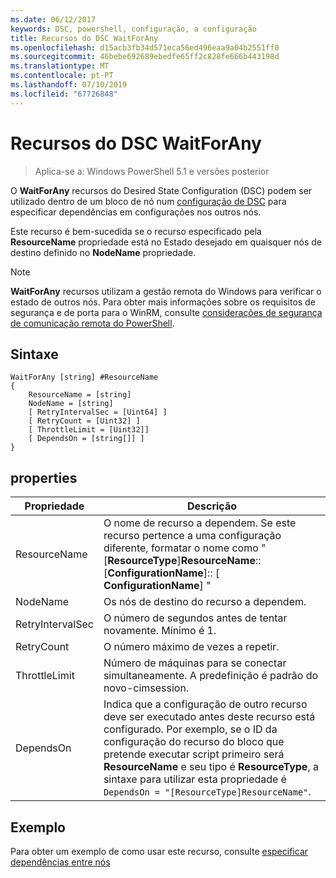 ```yaml
---
ms.date: 06/12/2017
keywords: DSC, powershell, configuração, a configuração
title: Recursos do DSC WaitForAny
ms.openlocfilehash: d15acb3fb34d571eca56ed496eaa9a04b2551ff0
ms.sourcegitcommit: 46bebe692689ebedfe65ff2c828fe666b443198d
ms.translationtype: MT
ms.contentlocale: pt-PT
ms.lasthandoff: 07/10/2019
ms.locfileid: "67726848"
---
```

# <a name="dsc-waitforany-resource"></a>Recursos do DSC WaitForAny

> Aplica-se a: Windows PowerShell 5.1 e versões posterior

O **WaitForAny** recursos do Desired State Configuration (DSC) podem ser utilizado dentro de um bloco de nó num [configuração de DSC](../../../configurations/configurations.md) para especificar dependências em configurações nos outros nós.

Este recurso é bem-sucedida se o recurso especificado pela **ResourceName** propriedade está no Estado desejado em quaisquer nós de destino definido no **NodeName** propriedade.

> [!NOTE]
> **WaitForAny** recursos utilizam a gestão remota do Windows para verificar o estado de outros nós.
> Para obter mais informações sobre os requisitos de segurança e de porta para o WinRM, consulte [considerações de segurança de comunicação remota do PowerShell](/powershell/scripting/learn/remoting/winrmsecurity?view=powershell-6).

## <a name="syntax"></a>Sintaxe

```
WaitForAny [string] #ResourceName
{
    ResourceName = [string]
    NodeName = [string]
    [ RetryIntervalSec = [Uint64] ]
    [ RetryCount = [Uint32] ]
    [ ThrottleLimit = [Uint32]]
    [ DependsOn = [string[]] ]
}
```

## <a name="properties"></a>properties

|  Propriedade  |  Descrição   |
|---|---|
| ResourceName| O nome de recurso a dependem. Se este recurso pertence a uma configuração diferente, formatar o nome como "[__ResourceType__]__ResourceName__:: [__ConfigurationName__]:: [ __ConfigurationName__] "|
| NodeName| Os nós de destino do recurso a dependem.|
| RetryIntervalSec| O número de segundos antes de tentar novamente. Mínimo é 1.|
| RetryCount| O número máximo de vezes a repetir.|
| ThrottleLimit| Número de máquinas para se conectar simultaneamente. A predefinição é padrão do novo-cimsession.|
| DependsOn | Indica que a configuração de outro recurso deve ser executado antes deste recurso está configurado. Por exemplo, se o ID da configuração do recurso do bloco que pretende executar script primeiro será __ResourceName__ e seu tipo é __ResourceType__, a sintaxe para utilizar esta propriedade é `DependsOn = "[ResourceType]ResourceName"`.|

## <a name="example"></a>Exemplo

Para obter um exemplo de como usar este recurso, consulte [especificar dependências entre nós](../../../configurations/crossNodeDependencies.md)
